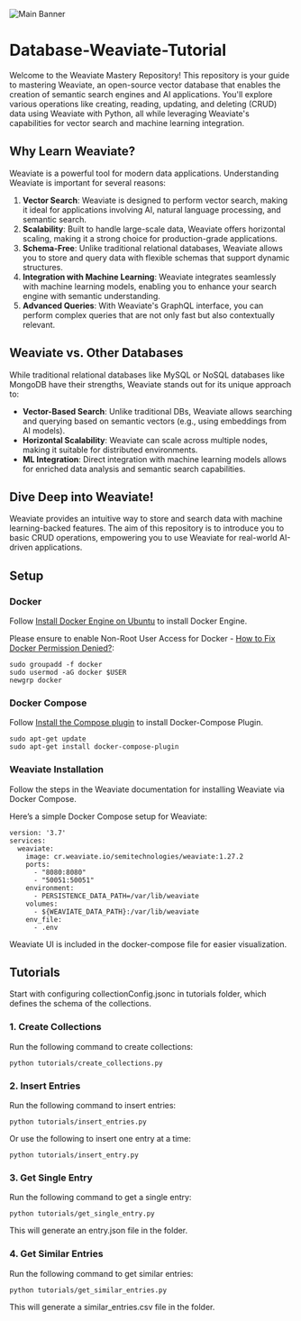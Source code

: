 ![Main Banner](./markdown-images/main-banner.png)

# Database-Weaviate-Tutorial
Welcome to the Weaviate Mastery Repository! This repository is your guide to mastering Weaviate, an open-source vector database that enables the creation of semantic search engines and AI applications. You'll explore various operations like creating, reading, updating, and deleting (CRUD) data using Weaviate with Python, all while leveraging Weaviate's capabilities for vector search and machine learning integration.

## Why Learn Weaviate?
Weaviate is a powerful tool for modern data applications. Understanding Weaviate is important for several reasons:

1. **Vector Search**: Weaviate is designed to perform vector search, making it ideal for applications involving AI, natural language processing, and semantic search.
2. **Scalability**: Built to handle large-scale data, Weaviate offers horizontal scaling, making it a strong choice for production-grade applications.
3. **Schema-Free**: Unlike traditional relational databases, Weaviate allows you to store and query data with flexible schemas that support dynamic structures.
4. **Integration with Machine Learning**: Weaviate integrates seamlessly with machine learning models, enabling you to enhance your search engine with semantic understanding.
5. **Advanced Queries**: With Weaviate's GraphQL interface, you can perform complex queries that are not only fast but also contextually relevant.

## Weaviate vs. Other Databases
While traditional relational databases like MySQL or NoSQL databases like MongoDB have their strengths, Weaviate stands out for its unique approach to:

- **Vector-Based Search**: Unlike traditional DBs, Weaviate allows searching and querying based on semantic vectors (e.g., using embeddings from AI models).
- **Horizontal Scalability**: Weaviate can scale across multiple nodes, making it suitable for distributed environments.
- **ML Integration**: Direct integration with machine learning models allows for enriched data analysis and semantic search capabilities.

## Dive Deep into Weaviate!
Weaviate provides an intuitive way to store and search data with machine learning-backed features. The aim of this repository is to introduce you to basic CRUD operations, empowering you to use Weaviate for real-world AI-driven applications.

## Setup

### Docker

Follow [Install Docker Engine on Ubuntu](https://docs.docker.com/engine/install/ubuntu/) to install Docker Engine.

Please ensure to enable Non-Root User Access for Docker - [How to Fix Docker Permission Denied?](https://phoenixnap.com/kb/docker-permission-denied):
```terminal
sudo groupadd -f docker
sudo usermod -aG docker $USER
newgrp docker
```

### Docker Compose
Follow [Install the Compose plugin](https://docs.docker.com/compose/install/) to install Docker-Compose Plugin.
```
sudo apt-get update
sudo apt-get install docker-compose-plugin
```

### Weaviate Installation
Follow the steps in the Weaviate documentation for installing Weaviate via Docker Compose.

Here’s a simple Docker Compose setup for Weaviate:
```terminal
version: '3.7'
services:
  weaviate:
    image: cr.weaviate.io/semitechnologies/weaviate:1.27.2
    ports:
      - "8080:8080"
      - "50051:50051"
    environment:
      - PERSISTENCE_DATA_PATH=/var/lib/weaviate
    volumes:
      - ${WEAVIATE_DATA_PATH}:/var/lib/weaviate
    env_file:
      - .env
```

Weaviate UI is included in the docker-compose file for easier visualization.

## Tutorials

Start with configuring collectionConfig.jsonc in tutorials folder, which defines the schema of the collections.

### 1. Create Collections

Run the following command to create collections:
```terminal
python tutorials/create_collections.py
```

### 2. Insert Entries

Run the following command to insert entries:
```terminal
python tutorials/insert_entries.py
```
Or use the following to insert one entry at a time:
```terminal
python tutorials/insert_entry.py
```

### 3. Get Single Entry

Run the following command to get a single entry:
```terminal
python tutorials/get_single_entry.py
```

This will generate an entry.json file in the folder.

### 4. Get Similar Entries

Run the following command to get similar entries:
```terminal
python tutorials/get_similar_entries.py
```

This will generate a similar_entries.csv file in the folder.